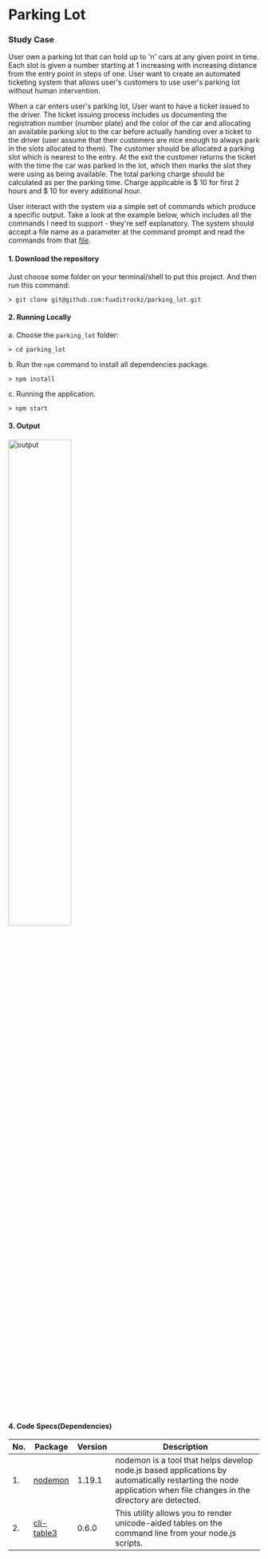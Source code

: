 # Parking Lot

### Study Case

User own a parking lot that can hold up to 'n' cars at any given point in time. Each slot is given a number starting at 1 increasing with increasing distance from the entry point in steps of one. User want to create an automated ticketing system that allows user's customers to use user's parking lot without human intervention.

When a car enters user's parking lot, User want to have a ticket issued to the driver. The ticket issuing process includes us documenting the registration number (number plate) and the color of the car and allocating an available parking slot to the car before actually handing over a ticket to the driver (user assume that their customers are nice enough to always park in the slots allocated to them). The customer should be allocated a parking slot which is nearest to the entry. At the exit the customer returns the ticket with the time the car was parked in the lot, which then marks the slot they were using as being available. The total parking charge should be calculated as per the parking time. Charge applicable is $ 10 for first 2 hours and $ 10 for every additional hour.

User interact with the system via a simple set of commands which produce a specific output. Take a look at the example below, which includes all the commands
I need to support - they're self explanatory. The system should accept a file name as a parameter at the command prompt and read the commands from that [file](https://github.com/fuaditrockz/parking_lot/blob/master/file_input.txt).

#### 1. Download the repository
Just choose some folder on your terminal/shell to put this project. And then run this command:
```
> git clone git@github.com:fuaditrockz/parking_lot.git
```

#### 2. Running Locally

a. Choose the `parking_lot` folder:
```
> cd parking_lot
```

b. Run the `npm` command to install all dependencies package.
```
> npm install
```

c. Running the application.
```
> npm start
```

#### 3. Output

<div align="left">
    <img src="https://res.cloudinary.com/telecreativenow/image/upload/v1592031302/output.png" alt="output" width="50%">
</div>

#### 4. Code Specs(Dependencies)

No. | Package | Version | Description
----|---------|---------|-------------
1.  | [nodemon](https://www.npmjs.com/package/nodemon) | 1.19.1 | nodemon is a tool that helps develop node.js based applications by automatically restarting the node application when file changes in the directory are detected.
2.  | [cli-table3](https://www.npmjs.com/package/cli-table) | 0.6.0 | This utility allows you to render unicode-aided tables on the command line from your node.js scripts.